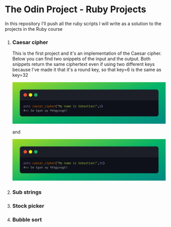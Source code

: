# The Odin Project - Ruby Projects
In this repository I'll push all the ruby scripts I will write as a solution to the projects in the Ruby course

<ol>
<li>
  <h3>Caesar cipher</h3>
  <p>This is the first project and it's an implementation of the Caesar cipher. Below you can find two snippets of the input and the output. Both snippets return the           same ciphertext even if using two different keys because I've made it that it's a round key, so that key=6 is the same as key=32</p>
  <img src="imgs/caesar_result_1.png">
  <p>and</p>
  <img src="imgs/caesar_result_2.png">
</li>
<li>
  <h3>Sub strings</h3>
  <p></p>
</li>
<li>
  <h3>Stock picker</h3>
  <p></p>
</li>
<li>
  <h3>Bubble sort</h3>
  <p></p>
</li>
</ol>
